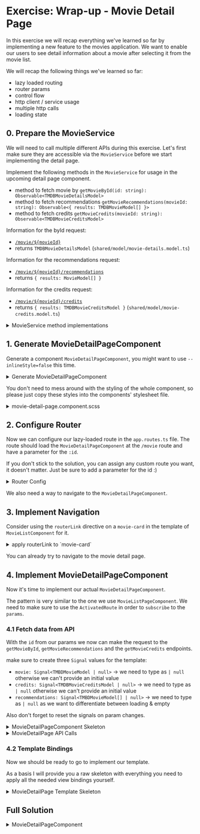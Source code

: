 # Exercise: Wrap-up - Movie Detail Page

In this exercise we will recap everything we've learned so far by implementing a new feature to the movies application.
We want to enable our users to see detail information about a movie after selecting it from the movie list.

We will recap the following things we've learned so far:
* lazy loaded routing
* router params
* control flow
* http client / service usage
* multiple http calls
* loading state

## 0. Prepare the MovieService

We will need to call multiple different APIs during this exercise. Let's first make sure they are accessible via the `MovieService`
before we start implementing the detail page.

Implement the following methods in the `MovieService` for usage in the upcoming detail page component.

* method to fetch movie by `getMovieById(id: string): Observable<TMDBMovieDetailsModel>`
* method to fetch recommendations `getMovieRecommendations(movieId: string): Observable<{ results: TMDBMovieModel[] }>`
* method to fetch credits `getMovieCredits(movieId: string): Observable<TMDBMovieCreditsModel>`

Information for the byId request:
* [`/movie/${movieId}`](https://developers.themoviedb.org/3/movies/get-movie-details)
* returns `TMDBMovieDetailsModel` (`shared/model/movie-details.model.ts`)

Information for the recommendations request:
* [`/movie/${movieId}/recommendations`](https://developers.themoviedb.org/3/movies/get-movie-recommendations)
* returns `{ results: MovieModel[] }`

Information for the credits request:
* [`/movie/${movieId}/credits`](https://developers.themoviedb.org/3/movies/get-movie-credits)
* returns `{ results: TMDBMovieCreditsModel }` (`shared/model/movie-credits.model.ts`)

<details>
  <summary>MovieService method implementations</summary>

```ts

import { HttpClient } from '@angular/common/http';
import { inject, Injectable } from '@angular/core';
import { Observable } from 'rxjs';

import { environment } from '../../environments/environment';
import { TMDBMovieModel } from '../shared/model/movie.model';
import { TMDBMovieCreditsModel } from '../shared/model/movie-credits.model';
import { TMDBMovieDetailsModel } from '../shared/model/movie-details.model';

@Injectable({
  providedIn: 'root',
})
export class MovieService {
  private httpClient = inject(HttpClient);

  /* other methods */
  
  getMovieCredits(movieId: string): Observable<TMDBMovieCreditsModel> {
    return this.httpClient.get<TMDBMovieCreditsModel>(
      `${environment.tmdbBaseUrl}/3/movie/${movieId}/credits`
    );
  }

  getMovieRecommendations(
    movieId: string
  ): Observable<{ results: TMDBMovieModel[] }> {
    return this.httpClient.get<{ results: TMDBMovieModel[] }>(
      `${environment.tmdbBaseUrl}/3/movie/${movieId}/recommendations`
    );
  }

  getMovieById(movieId: string): Observable<TMDBMovieDetailsModel> {
    return this.httpClient.get<TMDBMovieDetailsModel>(
      `${environment.tmdbBaseUrl}/3/movie/${movieId}`
    );
  }
  
}


```

</details>

## 1. Generate MovieDetailPageComponent

Generate a component `MovieDetailPageComponent`, you might want to use `--inlineStyle=false` this time.

<details>
    <summary> Generate MovieDetailPageComponent </summary>

```bash
ng g c movie/movie-detail-page --inlineStyle=false
```

</details>

You don't need to mess around with the styling of the whole component, so please just copy these
styles into the components' stylesheet file.

<details>
    <summary> movie-detail-page.component.scss </summary>

```scss
@import "../../ui/token/mixins/flex";
@import "../../ui/component/aspect-ratio/aspect-ratio";

:host {
  width: 100%;
  display: block;
}

.movie-detail-wrapper {
  min-height: 500px;
  .loader {
    position: absolute;
    z-index: 200;
    top: 250px;
  }
}

.movie-detail {

  @media only screen and (max-width: 1500px) {
    &--grid-item {
      padding: 3rem;
    }
  }

  &--genres {
    @include d-flex-v;
    flex-wrap: wrap;

    &-link {
      &:not(:last-child) {
        margin-right: 2rem;
      }

      @include d-flex-v;
      padding: 0.5rem 0;
      font-weight: bold;
      text-transform: uppercase;
    }
  }

  &--ad-section-links {
    .section--content {
      @include d-flex;
      margin-right: auto;
    }

    .btn {
      margin-right: 2rem;
      @media only screen and (max-width: 1300px) {
        margin-right: 1rem;
      }
    }

    > .btn:last-child {
      margin-right: 0rem;
      float: right;
    }
  }

  &--basic-infos {
    @include d-flex-v;
    justify-content: space-between;
  }

  &--cast-list {
    @include d-flex;
    flex-direction: row;
    margin: 0 20px;
    width: 100%;
    height: 50px;
    contain: strict;
    overflow: hidden;
  }
}

.cast-list {
  width: 100%;
  display: flex;
  overflow-x: scroll;
  position: relative;
  scroll-behavior: smooth;
  scroll-snap-type: x mandatory;
}

.cast-list--btn {
  background: transparent;
  border: 0;
  z-index: 2;
  font-size: 40px;
  text-decoration: none;
  cursor: pointer;
  color: rgb(102, 102, 102);
}

.movie-detail--languages-runtime-release {
  color: var(--palette-warning-main);
  text-transform: uppercase;
}

.movie-detail--section {
  margin-bottom: 3rem;
}

.movie-detail--cast-actor {
  display: block;
  height: auto;
  width: 70px;
  flex-shrink: 0;

  img {
    display: block;
    width: 44px;
    height: 44px;
    border-radius: var(--theme-borderRadius-circle);
    object-fit: cover;
    margin: 0 auto;
  }
}

```
</details>

## 2. Configure Router

Now we can configure our lazy-loaded route in the `app.routes.ts` file.
The route should load the `MovieDetailPageComponent` at the `/movie` route and have a parameter for the `:id`.

If you don't stick to the solution, you can assign any custom route you want, it doesn't matter. Just be sure to add
a parameter for the id :)

<details>
    <summary> Router Config </summary>

```ts
// app.routing.ts

{
  path: 'movie/:id',
    loadComponent: () => import('./movie/movie-detail-page/movie-detail-page.component')
  .then(m => m.MovieDetailPageComponent)
},

```

</details>

We also need a way to navigate to the `MovieDetailPageComponent`.

## 3. Implement Navigation

Consider using the `routerLink` directive on a `movie-card` in the template of `MovieListComponent` for it.

<details>
    <summary> apply routerLink to `movie-card` </summary>

```html
// movie-list.component.ts

@for (movie of movies(); track movie.id) {
  <movie-card
    [routerLink]="['/movie', movie.id]"
    [movie]="movie"
    [favorite]="favoriteMovieIds().has(movie.id)"
    (favoriteChange)="toggleFavorite.emit(movie)" />
}

```

</details>

You can already try to navigate to the movie detail page.

## 4. Implement MovieDetailPageComponent

Now it's time to implement our actual `MovieDetailPageComponent`.

The pattern is very similar to the one we use `MovieListPageComponent`.
We need to make sure to use the `ActivatedRoute` in order to `subscribe` to the `params`.

### 4.1 Fetch data from API

With the `id` from our params we now can make the request to the `getMovieById`, `getMovieRecommendations` and the `getMovieCredits` endpoints.

make sure to create three `Signal` values for the template:
* `movie: Signal<TMBDMovieModel | null>` -> we need to type as `| null` otherwise we can't provide an initial value
* `credits: Signal<TMDBMovieCreditsModel | null>` -> we need to type as `| null` otherwise we can't provide an initial value
* `recommendations: Signal<TMBDMovieModel[] | null>` -> we need to type as `| null` as we want to differentiate between loading & empty

Also don't forget to reset the signals on param changes.

<details>
    <summary> MovieDetailPageComponent Skeleton </summary>

```ts
import { Component, inject, signal } from '@angular/core';
import { ActivatedRoute } from '@angular/router';

import { TMDBMovieModel } from '../../shared/model/movie.model';
import { TMDBMovieCreditsModel } from '../../shared/model/movie-credits.model';
import { TMDBMovieDetailsModel } from '../../shared/model/movie-details.model';
import { MovieService } from '../movie.service';

@Component({
  selector: 'movie-detail-page',
  standalone: true,
  imports: [],
  template: ` <p>movie-detail-page works!</p> `,
  styleUrls: ['./movie-detail-page.component.scss'],
})
export class MovieDetailPageComponent {
  route = inject(ActivatedRoute);
  movieService = inject(MovieService);

  movie = signal<TMDBMovieDetailsModel | null>(null);
  credits = signal<TMDBMovieCreditsModel | null>(null);
  recommendations = signal<TMDBMovieModel[] | null>(null);

  constructor() {
    this.route.params.subscribe(params => {
      // value resets!
      this.movie.set(null);
      this.credits.set(null);
      this.recommendations.set(null);
      /* service calls go here */
    });
  }
}
```

</details>


<details>
  <summary>MovieDetailPage API Calls</summary>

```ts

// API calls:
if (params.id) {
  this.movieService.getMovieById(params.id).subscribe(movie => {
    this.movie.set(movie);
  });
  this.movieService
    .getMovieRecommendations(params.id)
    .subscribe(({ results }) => {
      this.recommendations.set(results);
    });
  this.movieService.getMovieCredits(params.id).subscribe(credits => {
    this.credits.set(credits);
  });
}

```

</details>

### 4.2 Template Bindings

Now we should be ready to go to implement our template.

As a basis I will provide you a raw skeleton with everything you need to apply all the needed view bindings yourself.

<details>
    <summary> MovieDetailPage Template Skeleton </summary>

```html
<div class="movie-detail-wrapper">
  <!-- use movie() -->
  <!-- @if (movie()) { ui-detail-grid } @else { div.loader }-->
  <ui-detail-grid>
    <div detailGridMedia>
      <!--
        [src]="movie: poster_path | movieImage: 780"
        [alt]="movie: title"
      -->
      <img class="aspectRatio-2-3 fit-cover" width="780" height="1170" />
    </div>
    <div detailGridDescription class="movie-detail">
      <header>
        <h1><!-- movie: title --></h1>
        <h2><!-- movie: tagline --></h2>
      </header>
      <section class="movie-detail--basic-infos">
        <!-- ui-star-rating [rating]="movie: vote_average" -->
        <div class="movie-detail--languages-runtime-release">
          <strong>
            <!-- movie: spoken_languages[0]?.english_name -->
            /
            <!-- movie: runtime -->
            /
            <!-- movie: release_date | date: 'Y' -->
          </strong>
        </div>
      </section>
      <section>
        <h3>The Genres</h3>
        <div class="movie-detail--genres">
          <!-- @for (genre .... ) {  } -->
          <!-- <a class="movie-detail--genres-link" [routerLink]="['/genre', genre.id]">
            <fast-svg name="genre" />
            {{ genre.name }}
          <a/> -->
        </div>
      </section>
      <section>
        <h3>The Synopsis</h3>
        <p><!-- movie: overview || 'No overview available' --></p>
      </section>
      <section>
        <h3>The Cast</h3>
        <div class="movie-detail--cast-list">
          <div class="cast-list">
            <!-- @for (actor of credits().cast ...) {} -->
            <!-- div class="movie-detail--cast-actor" -->
            <!-- <img
                loading="lazy"
                [src]="actor.profile_path | movieImage: 185"
                [alt]="actor.name"
                [title]="actor.name"
              />
              -->
          </div>
        </div>
      </section>
      <section class="movie-detail--ad-section-links">
        <div class="section--content">
          <!-- @if (movie: homepage) {} -->
          <!--<a
            class="btn"
            [href]="movie: homepage"
            target="_blank"
            rel="noopener noreferrer">
            Website
            <fast-svg class="btn__icon" name="website" />
          </a>-->
          <!-- @if (movie().imdb_id) {} -->
          <!--<a
            class="btn"
            target="_blank"
            rel="noopener noreferrer"
            [href]="'https://www.imdb.com/title/' + movie: imdb_id">
            IMDB
            <fast-svg class="btn__icon" name="imdb" />
          </a>-->
          <!-- back function -->
          <button class="btn primary-button">
            <fast-svg class="btn__icon" name="back" size="1em" />&nbsp;Back
          </button>
        </div>
        
      </section>
    </div>
  </ui-detail-grid>
</div>
<div>
  <header>
    <h1>Recommended</h1>
    <h2>Movies</h2>
  </header>
  <!-- @if (recommendations()) { <movie-list /> } @else { div.loader }-->
</div>

```

</details>

## Full Solution

<details>
  <summary>MovieDetailPageComponent</summary>

```ts

import { DatePipe } from '@angular/common';
import { Component, inject, signal } from '@angular/core';
import { ActivatedRoute, RouterLink } from '@angular/router';
import { FastSvgComponent } from '@push-based/ngx-fast-svg';

import { TMDBMovieModel } from '../../shared/model/movie.model';
import { TMDBMovieCreditsModel } from '../../shared/model/movie-credits.model';
import { TMDBMovieDetailsModel } from '../../shared/model/movie-details.model';
import { DetailGridComponent } from '../../ui/component/detail-grid/detail-grid.component';
import { StarRatingComponent } from '../../ui/pattern/star-rating/star-rating.component';
import { MovieService } from '../movie.service';
import { MovieImagePipe } from '../movie-image.pipe';
import { MovieListComponent } from '../movie-list/movie-list.component';

@Component({
  selector: 'movie-detail-page',
  standalone: true,
  imports: [
    DetailGridComponent,
    MovieImagePipe,
    StarRatingComponent,
    FastSvgComponent,
    MovieListComponent,
    DatePipe,
    RouterLink,
  ],
  template: `
    <div class="movie-detail-wrapper">
      @if (movie()) {
        <ui-detail-grid>
          <div detailGridMedia>
            <img
              class="aspectRatio-2-3 fit-cover"
              [src]="movie().poster_path | movieImage: 780"
              [alt]="movie().title"
              width="780"
              height="1170" />
          </div>
          <div detailGridDescription class="movie-detail">
            <header>
              <h1>{{ movie().title }}</h1>
              <h2>{{ movie().tagline }}</h2>
            </header>
            <section class="movie-detail--basic-infos">
              <ui-star-rating [rating]="movie().vote_average" />
              <div class="movie-detail--languages-runtime-release">
                <strong>
                  {{ movie().spoken_languages[0]?.english_name }}
                  /
                  {{ movie().runtime }}
                  /
                  {{ movie().release_date | date: 'Y' }}
                </strong>
              </div>
            </section>
            <section>
              <h3>The Genres</h3>
              <div class="movie-detail--genres">
                @for (genre of movie().genres; track genre.id) {
                  <a
                    class="movie-detail--genres-link"
                    [routerLink]="['/genre', genre.id]">
                    <fast-svg name="genre" />
                    {{ genre.name }}
                  </a>
                }
              </div>
            </section>
            <section>
              <h3>The Synopsis</h3>
              <p>{{ movie().overview || 'no overview available' }}</p>
            </section>
            <section>
              <h3>The Cast</h3>
              <div class="movie-detail--cast-list">
                <div class="cast-list">
                  @for (actor of credits().cast; track actor.id) {
                    <div class="movie-detail--cast-actor">
                      <img
                        loading="lazy"
                        [src]="actor.profile_path | movieImage: 185"
                        [alt]="actor.name"
                        [title]="actor.name" />
                    </div>
                  }
                </div>
              </div>
            </section>
            <section class="movie-detail--ad-section-links">
              <div class="section--content">
                @if (movie().homepage) {
                  <a
                    class="btn"
                    [href]="movie().homepage"
                    target="_blank"
                    rel="noopener noreferrer">
                    Website
                    <fast-svg class="btn__icon" name="website" />
                  </a>
                }
                @if (movie().imdb_id) {
                  <a
                    class="btn"
                    target="_blank"
                    rel="noopener noreferrer"
                    [href]="'https://www.imdb.com/title/' + movie().imdb_id">
                    IMDB
                    <fast-svg class="btn__icon" name="imdb" />
                  </a>
                }
                <!-- back function -->
                <button class="btn primary-button">
                  <fast-svg
                    class="btn__icon"
                    name="back"
                    size="1em" />&nbsp;Back
                </button>
              </div>
            </section>
          </div>
        </ui-detail-grid>
      } @else {
        <div class="loader"></div>
      }
    </div>
    <div>
      <header>
        <h1>Recommended</h1>
        <h2>Movies</h2>
      </header>
      @if (recommendations()) {
        <movie-list [movies]="recommendations()" />
      } @else {
        <div class="loader"></div>
      }
    </div>
  `,
  styleUrls: ['./movie-detail-page.component.scss'],
})
export class MovieDetailPageComponent {
  route = inject(ActivatedRoute);
  movieService = inject(MovieService);

  movie = signal<TMDBMovieDetailsModel | null>(null);
  credits = signal<TMDBMovieCreditsModel | null>(null);
  recommendations = signal<TMDBMovieModel[] | null>(null);

  constructor() {
    this.route.params.subscribe(params => {
      this.movie.set(null);
      this.credits.set(null);
      this.recommendations.set(null);
      if (params.id) {
        this.movieService.getMovieById(params.id).subscribe(movie => {
          this.movie.set(movie);
        });
        this.movieService
          .getMovieRecommendations(params.id)
          .subscribe(({ results }) => {
            this.recommendations.set(results);
          });
        this.movieService.getMovieCredits(params.id).subscribe(credits => {
          this.credits.set(credits);
        });
      }
    });
  }
}


```

</details>
